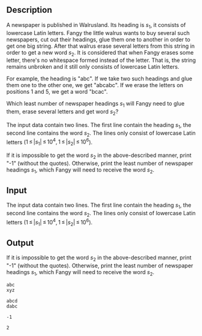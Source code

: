 ## Description

<div><p>A newspaper is published in Walrusland. Its heading is <span class="tex-span"><i>s</i><sub class="lower-index">1</sub></span>, it consists of lowercase Latin letters. Fangy the little walrus wants to buy several such newspapers, cut out their headings, glue them one to another in order to get one big string. After that walrus erase several letters from this string in order to get a new word <span class="tex-span"><i>s</i><sub class="lower-index">2</sub></span>. It is considered that when Fangy erases some letter, there's no whitespace formed instead of the letter. That is, the string remains unbroken and it still only consists of lowercase Latin letters.</p><p>For example, the heading is "<span class="tex-font-style-tt">abc</span>". If we take two such headings and glue them one to the other one, we get "<span class="tex-font-style-tt">abcabc</span>". If we erase the letters on positions <span class="tex-span">1</span> and <span class="tex-span">5</span>, we get a word "<span class="tex-font-style-tt">bcac</span>".</p><p>Which least number of newspaper headings <span class="tex-span"><i>s</i><sub class="lower-index">1</sub></span> will Fangy need to glue them, erase several letters and get word <span class="tex-span"><i>s</i><sub class="lower-index">2</sub></span>?</p></div><div class="input-specification"><p>The input data contain two lines. The first line contain the heading <span class="tex-span"><i>s</i><sub class="lower-index">1</sub></span>, the second line contains the word <span class="tex-span"><i>s</i><sub class="lower-index">2</sub></span>. The lines only consist of lowercase Latin letters (<span class="tex-span">1 ≤ |<i>s</i><sub class="lower-index">1</sub>| ≤ 10<sup class="upper-index">4</sup>, 1 ≤ |<i>s</i><sub class="lower-index">2</sub>| ≤ 10<sup class="upper-index">6</sup></span>).</p></div><div class="output-specification"><p>If it is impossible to get the word <span class="tex-span"><i>s</i><sub class="lower-index">2</sub></span> in the above-described manner, print "-1" (without the quotes). Otherwise, print the least number of newspaper headings <span class="tex-span"><i>s</i><sub class="lower-index">1</sub></span>, which Fangy will need to receive the word <span class="tex-span"><i>s</i><sub class="lower-index">2</sub></span>.</p></div>

## Input

<p>The input data contain two lines. The first line contain the heading <span class="tex-span"><i>s</i><sub class="lower-index">1</sub></span>, the second line contains the word <span class="tex-span"><i>s</i><sub class="lower-index">2</sub></span>. The lines only consist of lowercase Latin letters (<span class="tex-span">1 ≤ |<i>s</i><sub class="lower-index">1</sub>| ≤ 10<sup class="upper-index">4</sup>, 1 ≤ |<i>s</i><sub class="lower-index">2</sub>| ≤ 10<sup class="upper-index">6</sup></span>).</p>

## Output

<p>If it is impossible to get the word <span class="tex-span"><i>s</i><sub class="lower-index">2</sub></span> in the above-described manner, print "-1" (without the quotes). Otherwise, print the least number of newspaper headings <span class="tex-span"><i>s</i><sub class="lower-index">1</sub></span>, which Fangy will need to receive the word <span class="tex-span"><i>s</i><sub class="lower-index">2</sub></span>.</p>





```input1
abc
xyz

```




```input2
abcd
dabc

```




```output1
-1

```




```output2
2

```


